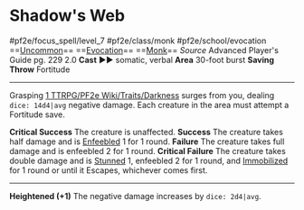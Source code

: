 # Shadow's Web
#pf2e/focus_spell/level_7 #pf2e/class/monk #pf2e/school/evocation 
==[Uncommon](../../../rules/traits/uncommon.md)== ==[Evocation](../../../rules/traits/evocation.md)== ==[Monk](../../../rules/traits/monk.md)==
*Source* Advanced Player's Guide pg. 229 2.0
**Cast** ►► somatic, verbal
**Area** 30-foot burst
**Saving Throw** Fortitude

---
Grasping [1 TTRPG/PF2e Wiki/Traits/Darkness](1%20TTRPG/PF2e%20Wiki/Traits/Darkness) surges from you, dealing `dice: 14d4|avg` negative damage. Each creature in the area must attempt a Fortitude save.

**Critical Success** The creature is unaffected.
**Success** The creature takes half damage and is [Enfeebled](../../../Conditions/Enfeebled.md) 1 for 1 round.
**Failure** The creature takes full damage and is enfeebled 2 for 1 round.
**Critical Failure** The creature takes double damage and is [Stunned](../../../Conditions/Stunned.md) 1, enfeebled 2 for 1 round, and [Immobilized](../../../Conditions/Immobilized.md) for 1 round or until it Escapes, whichever comes first.

<hr>

**Heightened (+1)** The negative damage increases by `dice: 2d4|avg`.